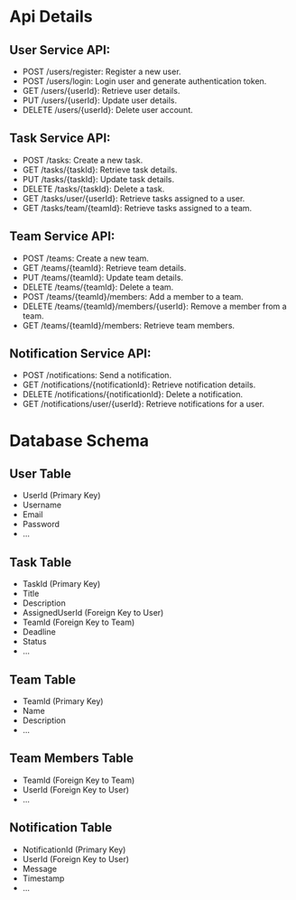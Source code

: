 # Api Details

## User Service API:
- POST /users/register: Register a new user.
- POST /users/login: Login user and generate authentication token.
- GET /users/{userId}: Retrieve user details.
- PUT /users/{userId}: Update user details.
- DELETE /users/{userId}: Delete user account.

## Task Service API:
- POST /tasks: Create a new task.
- GET /tasks/{taskId}: Retrieve task details.
- PUT /tasks/{taskId}: Update task details.
- DELETE /tasks/{taskId}: Delete a task.
- GET /tasks/user/{userId}: Retrieve tasks assigned to a user.
- GET /tasks/team/{teamId}: Retrieve tasks assigned to a team.

## Team Service API:
- POST /teams: Create a new team.
- GET /teams/{teamId}: Retrieve team details.
- PUT /teams/{teamId}: Update team details.
- DELETE /teams/{teamId}: Delete a team.
- POST /teams/{teamId}/members: Add a member to a team.
- DELETE /teams/{teamId}/members/{userId}: Remove a member from a team.
- GET /teams/{teamId}/members: Retrieve team members.

## Notification Service API:
- POST /notifications: Send a notification.
- GET /notifications/{notificationId}: Retrieve notification details.
- DELETE /notifications/{notificationId}: Delete a notification.
- GET /notifications/user/{userId}: Retrieve notifications for a user.




# Database Schema

## User Table
- UserId (Primary Key)
- Username
- Email
- Password
- ...

## Task Table
- TaskId (Primary Key)
- Title
- Description
- AssignedUserId (Foreign Key to User)
- TeamId (Foreign Key to Team)
- Deadline
- Status
- ...

## Team Table
- TeamId (Primary Key)
- Name
- Description
- ...

## Team Members Table
- TeamId (Foreign Key to Team)
- UserId (Foreign Key to User)
- ...

## Notification Table
- NotificationId (Primary Key)
- UserId (Foreign Key to User)
- Message
- Timestamp
- ...
